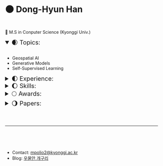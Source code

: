 # 🌑 Dong-Hyun Han 

<br>

🌟 M.S in Conputer Science (Kyonggi Univ.)
<br>

<details open>
    <summary style="font-size: 20px">🌒 Topics:</summary>
<br>  

- Geospatial AI
- Generative Models
- Self-Supervised Learning

</details>

<details>
    <summary style="font-size: 20px">🌓 Experience:</summary>
<br>

- <img height=13 src="image/KGU.svg"> &nbsp; &nbsp; &nbsp; &nbsp; &nbsp; &nbsp; &nbsp; &nbsp; &nbsp; &nbsp; B.S, Computer Engineering, Kyonggi University (KGU) (Mar. 2017 - Feb. 2023)  
- <img height=13 src="image/etri.svg"> 한국전자통신연구원 (ETRI) Research Trainee (Jul. 2022 - Aug. 2022)  
- <img height=13 src="image/KGU.svg"> &nbsp; &nbsp; &nbsp; &nbsp; &nbsp; &nbsp; &nbsp; &nbsp; &nbsp; &nbsp; M.S, Computer Science, Kyonggi University (KGU) (Mar. 2023 - )  
</details>  

<details>
    <summary style="font-size: 20px">🌔 Skills: </summary>
<br>
&nbsp;
<code><img height="30" src="image/python.png"></code>
<code><img height="30" src="image/java.png" alt="java"></code>
<code><img height="30" src="image/C.png" alt="C"></code>
<code><img height="30" src="image/sql.png" alt="sql"></code>
<code><img height="30" src="image/Cisco.png" alt="Cisco"></code>
<code><img height="30" src="image/Anaconda.png" alt="Anaconda"></code>
<code><img height="30" src="image/git.png" alt="git"></code>
<code><img height="30" src="image/Android.png" alt="Android"></code>
<code><img height="30" src="image/scikitlearn.png" alt="scikitlearn"></code>
<code><img height="30" src="image/pytorch.png" alt="pytorch"></code>
<code><img height="30" src="image/OpenCV.png" alt="OpenCV"></code>
<code><img height="30" src="image/Tensorflow.png" alt="Tensorflow"></code>
<code><img height="30" src="image/pytorch_lightning.png" alt="Pytorch Lightning"></code>

</details>

<details>
    <summary style="font-size: 20px">🌕 Awards:</summary>
<br>

|<center><img src="image/Rewards/2017_교내_프로그래밍_경진대회_우수상.png" width="200px"></center>|<center><img src="image/Rewards/2021_교내_SW상상기업_프로그램_경진대회_우수사업계획서상.png" width="200px"></center>|<center><img src="image/Rewards/2021_교내_SW상상기업_프로그램_경진대회_장려상.png" width="200px"></center>|  
|:---:|:---:|:---:|
|<center style="font-size:10px; font-weight:bold">교내<br>프로그래밍 경진대회 <br>🏅 우수상 (Jun. 2017)</center>|<center style="font-size:10px; font-weight:bold">교내<br>SW상상기업 프로그램경진대회<br>🏅 우수사업계획서상 (Nov. 2021)</center>|<center style="font-size:10px; font-weight:bold">교내<br>SW상상기업 로그램경진대회<br>🏅 장려상 (Nov. 2021)</center>|  

<br><br>

|<center><img src="image/Rewards/2021_캡스톤_디자인_및_아이디어_해커톤_금상.png" width="200px"></center>|<center><img src="image/Rewards/2021_공개_SW_개발자대회_은상.png" width="200px"></center>|<center><img src="image/Rewards/2021_Healthhub_Datathon_우승.png" width="200px"></center>|<center><img src="image/Rewards/2022_대학생_논문경진대회_동상.png" width="200px"></center>|  
|:---:|:---:|:---:|:---:|
|<center style="font-size:10px; font-weight:bold">한국인터넷정보학회<br>캡스톤 디자인 및 아이디어 해커톤<br>🏅 금상 (Oct. 2021)</center>|<center style="font-size:10px; font-weight:bold">과학기술정보통신부<br>공개 SW 개발자대회<br>🏅 은상 (Nov. 2021)</center>|<center style="font-size:10px; font-weight:bold">(주) HealthHub<br>2021 Healthhub DataThon<br>🏅 우승 (Dec. 2021)</center>|<center style="font-size:10px; font-weight:bold">한국정보기술학회(KIIT)<br>대학생 논문 경진대회<br>🏅 동상 (Jun. 2022)</center>|

|<center><img src="image/Rewards/2023_디지털병리_AI_해커톤_장려상.png" width="200px"></center>|  
|:---:|
|<center style="font-size:10px; font-weight:bold">가톨릭대학교 정보융합진흥원<br>2023 디지털 병리 AI 해커톤<br>🏅 장려상 (Oct. 2023)</center>|

<br>

</details>
<details>
    <summary style="font-size: 20px">🌖 Papers:</summary>
<br>  

<p style="font-size:20px">Domestic Publications</p>

- 한국인터넷정보학회, 심층 신경망을 이용한 GP 기반 소아 골연령 측정 (한동현, 문기렴, 이병대) (Oct. 2021)  
- 한국정보기술학회, 세포 계수 측정을 위한 딥러닝 기반 객체탐지 시스템 연구 개발 (한동현, 김민종, 김태강, 박준후, 조수빈, 김상진) (Jun. 2022)  
- 한국통신학회, 인간 자세 추정을 위한 경량화 딥러닝 알고리즘 개발 (노원준, 문기렴, 한동현, 이병대) (Feb. 2023)  
- 한국인터넷정보학회, 그림자 제거를 위한 깊은 그림자 특징 개선 네트워크 (한동현, 이병대) (Mar. 2023)  
- 한국인터넷정보학회, 평발 진단을 위한 딥러닝 기반 방사선적 지표 자동 측정 시스템 (노원준, 문기렴, 한동현, 이병대) (Sep. 2023)  

</details>

<br><br>

---

<br><br><br>

- Contact: mpolio2@kyonggi.ac.kr  
- Blog: [우물안 개구리](https://donghyun99.tistory.com/16)  